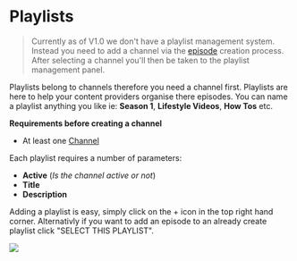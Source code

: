 # Playlists

> Currently as of V1.0 we don't have a playlist management system. Instead you need to add a channel via the [episode](episodes.md) creation process. After selecting a channel you'll then be taken to the playlist management panel.

Playlists belong to channels therefore you need a channel first. Playlists are here to help your content providers organise there episodes. You can name a playlist anything you like ie: <strong>Season 1</strong>, <strong>Lifestyle Videos</strong>, <strong>How Tos</strong> etc.

**Requirements before creating a channel**
* At least one [Channel](channel.md)

Each playlist requires a number of parameters:
* <strong>Active</strong> (<i>Is the channel active or not</i>)
* <strong>Title</strong>
* <strong>Description</strong>

Adding a playlist is easy, simply click on the + icon in the top right hand corner. Alternativly if you want to add an episode to an already create playlist click "SELECT THIS PLAYLIST".

<img src="https://res.cloudinary.com/thypowerhouse/image/upload/v1567387500/cabinTV/user_manuals/owners/playlist_2.png" />
